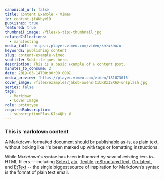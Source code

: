 ```yaml
---
canonical_url: false
title: Content Example - Vimeo
id: content-jf4Kbye1D
published: true
featured: true
thumbnail_image: /files/6-tips-thumbnail.jpg
relatedCollections:
  - manifesting
media_full: 'https://player.vimeo.com/video/397439878'
keywords: publishing content
slug: content-example-vimeo
subtitle: Subtitle goes here.
description: This is a basic example of a content post.
minutes_to_consume: 2
date: 2019-03-14T00:00:00.000Z
media_preview: 'https://player.vimeo.com/video/181873015'
cover_image: /files/examples/jakob-owens-CiUR8zISX60-unsplash.jpg
series: false
tags:
  - Markdown
  - Cover Image
role: prototype
requiredSubscription:
  - subscriptionPlan-KIs4QHz_W
---
```


### This is markdown content

A Markdown-formatted document should be publishable as-is, as plain text, without looking
like it's been marked up with tags or formatting instructions. 

While Markdown's syntax has been influenced by several existing text-to-HTML filters -- including [Setext](http://docutils.sourceforge.net/mirror/setext.html), [atx](http://www.aaronsw.com/2002/atx/), [Textile](http://textism.com/tools/textile/), [reStructuredText](http://docutils.sourceforge.net/rst.html),
[Grutatext](http://www.triptico.com/software/grutatxt.html), and [EtText](http://ettext.taint.org/doc/) -- the single biggest source of
inspiration for Markdown's syntax is the format of plain text email.